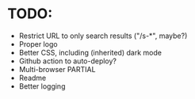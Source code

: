 # TODO:

* Restrict URL to only search results ("/s-*", maybe?)
* Proper logo
* Better CSS, including (inherited) dark mode
* Github action to auto-deploy?
* Multi-browser PARTIAL
* Readme
* Better logging
